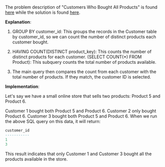 The problem description of "Customers Who Bought All Products" is found [here](https://leetcode.com/problems/customers-who-bought-all-products/description/) while the solution is found [here]().

**Explanation**:

1. GROUP BY customer_id: This groups the records in the Customer table by customer_id, so we can count the number of distinct products each customer bought.

2. HAVING COUNT(DISTINCT product_key): This counts the number of distinct products for each customer.
(SELECT COUNT(*) FROM Product): This subquery counts the total number of products available.

3. The main query then compares the count from each customer with the total number of products. If they match, the customer ID is selected.

**Implementation**:

Let's say we have a small online store that sells two products: Product 5 and Product 6.

Customer 1 bought both Product 5 and Product 6.
Customer 2 only bought Product 6.
Customer 3 bought both Product 5 and Product 6.
When we run the above SQL query on this data, it will return:

```sql 
customer_id
-----------
1
3
```

This result indicates that only Customer 1 and Customer 3 bought all the products available in the store.